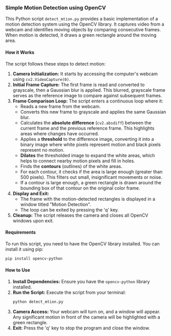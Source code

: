 ### Simple Motion Detection using OpenCV

This Python script `detect_mtion.py` provides a basic implementation of a motion detection system using the OpenCV library. It captures video from a webcam and identifies moving objects by comparing consecutive frames. When motion is detected, it draws a green rectangle around the moving area.

#### How it Works

The script follows these steps to detect motion:

1.  **Camera Initialization:** It starts by accessing the computer's webcam using `cv2.VideoCapture(0)`.
2.  **Initial Frame Capture:** The first frame is read and converted to grayscale, then a Gaussian blur is applied. This blurred, grayscale frame serves as the reference image to compare against subsequent frames.
3.  **Frame Comparison Loop:** The script enters a continuous loop where it:
      * Reads a new frame from the webcam.
      * Converts this new frame to grayscale and applies the same Gaussian blur.
      * Calculates the **absolute difference** (`cv2.absdiff`) between the current frame and the previous reference frame. This highlights areas where changes have occurred.
      * Applies a **threshold** to the difference image, converting it into a binary image where white pixels represent motion and black pixels represent no motion.
      * **Dilates** the thresholded image to expand the white areas, which helps to connect nearby motion pixels and fill in holes.
      * Finds the **contours** (outlines) of the white areas.
      * For each contour, it checks if the area is large enough (greater than 500 pixels). This filters out small, insignificant movements or noise.
      * If a contour is large enough, a green rectangle is drawn around the bounding box of that contour on the original color frame.
4.  **Display and Exit:**
      * The frame with the motion-detected rectangles is displayed in a window titled "Motion Detection".
      * The loop can be exited by pressing the 'q' key.
5.  **Cleanup:** The script releases the camera and closes all OpenCV windows upon exit.

#### Requirements

To run this script, you need to have the OpenCV library installed. You can install it using pip:

```bash
pip install opencv-python
```

#### How to Use

1.  **Install Dependencies:** Ensure you have the `opencv-python` library installed.
2.  **Run the Script:** Execute the script from your terminal:
    ```bash
    python detect_mtion.py
    ```
3.  **Camera Access:** Your webcam will turn on, and a window will appear. Any significant motion in front of the camera will be highlighted with a green rectangle.
4.  **Exit:** Press the 'q' key to stop the program and close the window.
